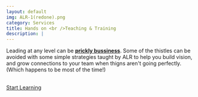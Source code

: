 ```yaml
---
layout: default
img: ALR-1(redone).png
category: Services
title: Hands on <br />Teaching & Training
description: |
---
```

  Leading at any level can be <strong><u>prickly bussiness</u></strong>. Some of the thistles can be avoided with some simple strategies taught by ALR to help you build vision, and grow connections to your team when thigns aren't going perfectly. (Which happens to be most of the time!)
  <br />
  <br />
  <div class="servButton"> <p><a href="#">Start Learning</a></p> </div>